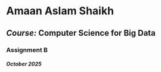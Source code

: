 # **Amaan Aslam Shaikh**

## *Course:* Computer Science for Big Data  

### **Assignment B**

#### *October 2025*
